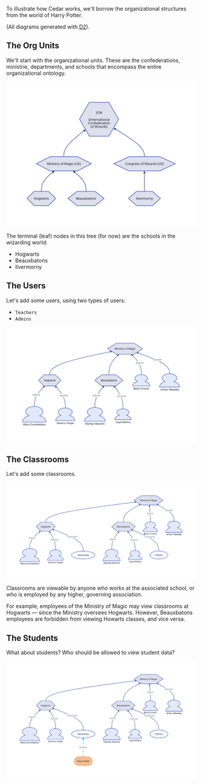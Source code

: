 To illustrate how Cedar works, we'll borrow the organizational structures from the world of Harry Potter.

(All diagrams generated with [D2][d2]).

[d2]: https://d2lang.com

## The Org Units

We'll start with the organizational units. These are the confederations, ministrie, departments, and schools that encompass the entire organizational ontology.

![org-units](./1-org-units.svg)

The terminal (leaf) nodes in this tree (for now) are the schools in the wizarding world:

- Hogwarts
- Beauxbatons
- Ilvermorny

## The Users

Let's add some users, using two types of users:

- `Teachers`
- `Admins`

![users](./2-users.svg)

## The Classrooms

Let's add some classrooms.

![classrooms](./3-classrooms.svg)

Classrooms are viewable by anyone who works at the associated school, or who is employed by any higher, governing association.

For example, employees of the Ministry of Magic may view classrooms at Hogwarts
— since the Ministry oversees Hogwarts. However, Beauxbatons employees are
forbidden from viewing Howarts classes, and vice versa.

## The Students

What about students? Who should be allowed to view student data?

![students](./4-students.svg)
